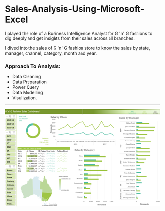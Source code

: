 # Sales-Analysis-Using-Microsoft-Excel

I played the role of a Business Intelligence Analyst for G 'n' G fashions to dig deeply and get insights from their sales across all branches. 

I dived into the sales of G 'n' G fashion store to know the sales by state, manager, channel, category, month and year.

### Approach To Analysis:
- Data Cleaning
- Data Preparation
- Power Query
- Data Modelling
- Visulization. 
-------------------------------
![](https://github.com/BiolaBolade/Sales-Analysis-Using-Microsoft-Excel/blob/main/Sales%20Analysis%20Excel/G%20n%20G.png)
